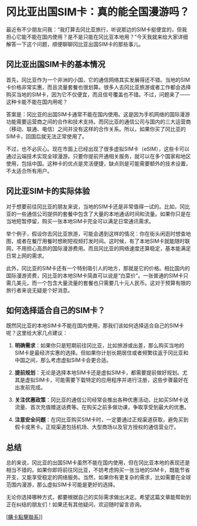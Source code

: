 # 冈比亚出国SIM卡：真的能全国漫游吗？

最近有不少朋友问我：“我打算去冈比亚旅行，听说那边的SIM卡挺便宜的，但我担心它能不能在国内使用？是不是只能在冈比亚本地用？”今天我就来给大家详细解答一下这个问题，顺便聊聊冈比亚出国SIM卡的那些事儿。

## 冈比亚出国SIM卡的基本情况

首先，冈比亚作为一个非洲的小国，它的通信网络其实发展得还不错。当地的SIM卡价格非常实惠，而且流量套餐也很划算。很多人去冈比亚旅游或者工作都会选择购买当地的SIM卡，因为它不仅便宜，而且信号覆盖也不错。不过，问题来了——这种卡能不能在国内用呢？

答案是：冈比亚的出国SIM卡通常不能在国内使用。这是因为手机网络的国际漫游功能需要运营商之间的合作和技术支持。而冈比亚的通信公司与国内的三大运营商（移动、联通、电信）之间并没有这样的合作关系。所以，如果你买了冈比亚的SIM卡，回国后就无法正常使用了。

不过，也不必灰心。现在市面上已经出现了很多虚拟SIM卡（eSIM），这些卡可以通过云端技术实现全球漫游。只要你提前开通相关服务，就可以在多个国家和地区使用，包括中国。这种卡的优点是灵活便捷，缺点则是可能需要额外的技术设置，不太适合所有用户。

## 冈比亚SIM卡的实际体验

对于想要前往冈比亚的朋友来说，当地的SIM卡还是非常值得一试的。比如，冈比亚的一些通信公司提供的套餐中包含了大量的本地通话时间和流量。如果你只是在当地短暂停留，购买一张本地SIM卡完全可以满足日常通讯需求。

举个例子，假设你去冈比亚旅游，可能会遇到这样的情况：你在街头闲逛时想查地图，或者在餐厅用餐时想刷短视频打发时间。这时候，有了本地SIM卡就能随时联网，不用担心高昂的国际漫游费用。而且冈比亚的网络速度还算稳定，基本能满足日常上网的需求。

此外，冈比亚的SIM卡还有一个特别吸引人的地方，那就是它的价格。相比国内的国际漫游资费，冈比亚的本地SIM卡简直可以说是“白菜价”。一张普通的SIM卡只需几美元，而一个包含大量流量的套餐也只需要几十元人民币。这对于预算有限的旅行者来说无疑是个好消息。

## 如何选择适合自己的SIM卡？

既然冈比亚的本地SIM卡不能在国内使用，那我们该如何选择适合自己的SIM卡呢？这里给大家几点建议：

1. **明确需求**：如果你只是短期前往冈比亚，比如旅游或出差，那么购买当地的SIM卡是最经济实惠的选择。但如果你计划长期居住或者频繁往返于冈比亚和中国之间，那么考虑虚拟SIM卡会更合适。

2. **提前规划**：无论是选择本地SIM卡还是虚拟SIM卡，都需要提前做好规划。尤其是虚拟SIM卡，可能需要下载特定的应用程序并进行注册，这些步骤最好在出发前完成。

3. **关注优惠政策**：冈比亚的通信公司经常会推出各种优惠活动，比如买SIM卡送流量、首次充值赠送话费等。在购买之前多做功课，争取享受到最大的优惠。

4. **注意安全问题**：在冈比亚购买SIM卡时，一定要通过正规渠道获取，避免买到假卡或黑卡。正规渠道包括机场、大型商场以及官方授权的通信营业厅。

## 总结

总的来说，冈比亚的出国SIM卡虽然不能在国内使用，但在冈比亚本地的表现还是相当不错的。如果你即将前往冈比亚，不妨考虑购买一张当地的SIM卡，既能节省开支，又能享受稳定的网络服务。当然，如果你有更复杂的需求，比如需要在全球范围内漫游，那么虚拟SIM卡可能是更好的选择。

无论你选择哪种方式，都要根据自己的实际需求做出决定。希望这篇文章能帮助到正在纠结的朋友们！如果还有其他疑问，欢迎随时留言咨询。

[[購卡點擊聯系](https://t.me/s/esim1088)]]